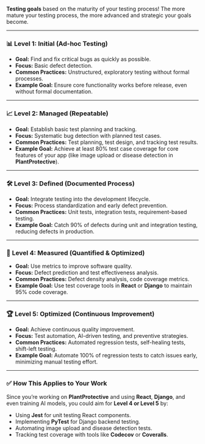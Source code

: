 **Testing goals** based on the maturity of your testing process! The more mature your testing process, the more advanced and strategic your goals become. 


---

### 📊 **Level 1: Initial (Ad-hoc Testing)**
- **Goal:** Find and fix critical bugs as quickly as possible.
- **Focus:** Basic defect detection.
- **Common Practices:** Unstructured, exploratory testing without formal processes.
- **Example Goal:** Ensure core functionality works before release, even without formal documentation.

---

### 📈 **Level 2: Managed (Repeatable)**
- **Goal:** Establish basic test planning and tracking.
- **Focus:** Systematic bug detection with planned test cases.
- **Common Practices:** Test planning, test design, and tracking test results.
- **Example Goal:** Achieve at least 80% test case coverage for core features of your app (like image upload or disease detection in **PlantProtective**).

---

### 🛠 **Level 3: Defined (Documented Process)**
- **Goal:** Integrate testing into the development lifecycle.
- **Focus:** Process standardization and early defect prevention.
- **Common Practices:** Unit tests, integration tests, requirement-based testing.
- **Example Goal:** Catch 90% of defects during unit and integration testing, reducing defects in production.

---

### 🚀 **Level 4: Measured (Quantified & Optimized)**
- **Goal:** Use metrics to improve software quality.
- **Focus:** Defect prediction and test effectiveness analysis.
- **Common Practices:** Defect density analysis, code coverage metrics.
- **Example Goal:** Use test coverage tools in **React** or **Django** to maintain 95% code coverage.

---

### 🏆 **Level 5: Optimized (Continuous Improvement)**
- **Goal:** Achieve continuous quality improvement.
- **Focus:** Test automation, AI-driven testing, and preventive strategies.
- **Common Practices:** Automated regression tests, self-healing tests, shift-left testing.
- **Example Goal:** Automate 100% of regression tests to catch issues early, minimizing manual testing effort.

---

### ✅ **How This Applies to Your Work**
Since you’re working on **PlantProtective** and using **React**, **Django**, and even training AI models, you could aim for **Level 4 or Level 5** by:
- Using **Jest** for unit testing React components.
- Implementing **PyTest** for Django backend testing.
- Automating image upload and disease detection tests.
- Tracking test coverage with tools like **Codecov** or **Coveralls**.

